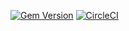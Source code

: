 [![Gem Version](https://badge.fury.io/rb/mmonad.svg)](https://badge.fury.io/rb/mmonad)
[![CircleCI](https://circleci.com/gh/Jared-Prime/mmonad.svg?style=svg)](https://circleci.com/gh/Jared-Prime/mmonad)